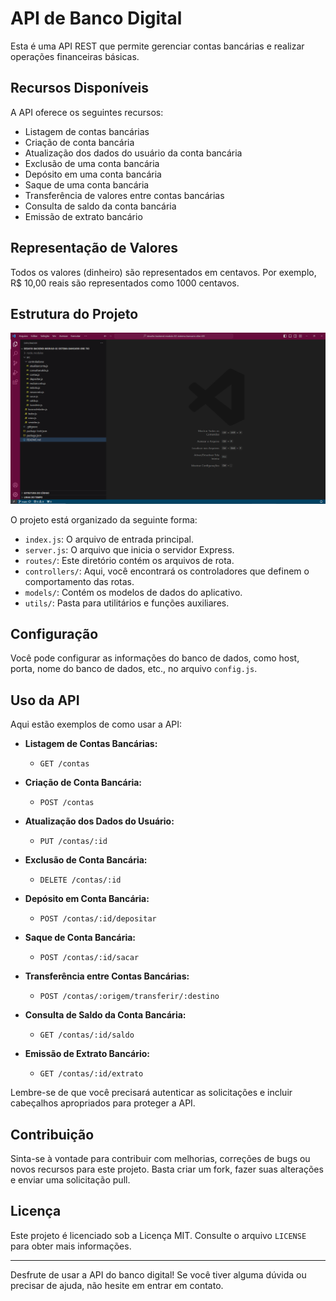 # API de Banco Digital

Esta é uma API REST que permite gerenciar contas bancárias e realizar operações financeiras básicas.

## Recursos Disponíveis

A API oferece os seguintes recursos:

- Listagem de contas bancárias
- Criação de conta bancária
- Atualização dos dados do usuário da conta bancária
- Exclusão de uma conta bancária
- Depósito em uma conta bancária
- Saque de uma conta bancária
- Transferência de valores entre contas bancárias
- Consulta de saldo da conta bancária
- Emissão de extrato bancário

## Representação de Valores

Todos os valores (dinheiro) são representados em centavos. Por exemplo, R$ 10,00 reais são representados como 1000 centavos.

## Estrutura do Projeto

![Estrutura do Projeto](./estrutura.png)

O projeto está organizado da seguinte forma:

- `index.js`: O arquivo de entrada principal.
- `server.js`: O arquivo que inicia o servidor Express.
- `routes/`: Este diretório contém os arquivos de rota.
- `controllers/`: Aqui, você encontrará os controladores que definem o comportamento das rotas.
- `models/`: Contém os modelos de dados do aplicativo.
- `utils/`: Pasta para utilitários e funções auxiliares.

## Configuração

Você pode configurar as informações do banco de dados, como host, porta, nome do banco de dados, etc., no arquivo `config.js`.

## Uso da API

Aqui estão exemplos de como usar a API:

- **Listagem de Contas Bancárias:**
  - `GET /contas`

- **Criação de Conta Bancária:**
  - `POST /contas`

- **Atualização dos Dados do Usuário:**
  - `PUT /contas/:id`

- **Exclusão de Conta Bancária:**
  - `DELETE /contas/:id`

- **Depósito em Conta Bancária:**
  - `POST /contas/:id/depositar`

- **Saque de Conta Bancária:**
  - `POST /contas/:id/sacar`

- **Transferência entre Contas Bancárias:**
  - `POST /contas/:origem/transferir/:destino`

- **Consulta de Saldo da Conta Bancária:**
  - `GET /contas/:id/saldo`

- **Emissão de Extrato Bancário:**
  - `GET /contas/:id/extrato`

Lembre-se de que você precisará autenticar as solicitações e incluir cabeçalhos apropriados para proteger a API.

## Contribuição

Sinta-se à vontade para contribuir com melhorias, correções de bugs ou novos recursos para este projeto. Basta criar um fork, fazer suas alterações e enviar uma solicitação pull.

## Licença

Este projeto é licenciado sob a Licença MIT. Consulte o arquivo `LICENSE` para obter mais informações.

---

Desfrute de usar a API do banco digital! Se você tiver alguma dúvida ou precisar de ajuda, não hesite em entrar em contato.
